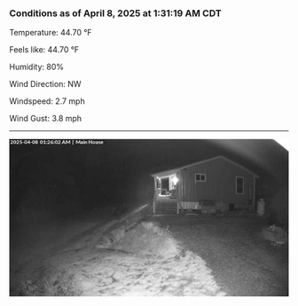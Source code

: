 ### Conditions as of April 8, 2025 at 1:31:19 AM CDT 

Temperature: 44.70 &deg;F

Feels like: 44.70 &deg;F

Humidity: 80%

Wind Direction: NW

Windspeed: 2.7 mph

Wind Gust: 3.8 mph

---

<img src="./images/latest.jpeg"/>

